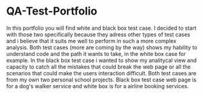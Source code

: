 # QA-Test-Portfolio

In this portfolio you will find white and black box test case. I decided to start with those two specifically because they adress other types of test cases and i believe that it suits me well to perform in such a more complex analysis.
Both test cases (more are coming by the way) shows my hability to understand code and the path it wants to take, in the white box case for example. In the black box test case i wanted to show my analitycal view and capacity to catch all the mistakes that could break the web page or all the scenarios that could make the users interaction difficult. 
Both test cases are from my own two personal school projects. Black box test case web page is for a dog's walker service and white box is for a airline booking services.
